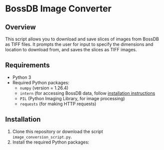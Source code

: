 # BossDB Image Converter

## Overview
This script allows you to download and save slices of images from BossDB as TIFF files. It prompts the user for input to specify the dimensions and location to download from, and saves the slices as TIFF images.

## Requirements
- Python 3
- Required Python packages:
  - `numpy` (version = 1.26.4)
  - `intern` (for accessing BossDB data, follow [installation instructions](https://github.com/jhuapl-boss/intern)
  - `PIL` (Python Imaging Library, for image processing)
  - `requests` (for making HTTP requests)

## Installation
1. Clone this repository or download the script `image_conversion_script.py`.
2. Install the required Python packages:
